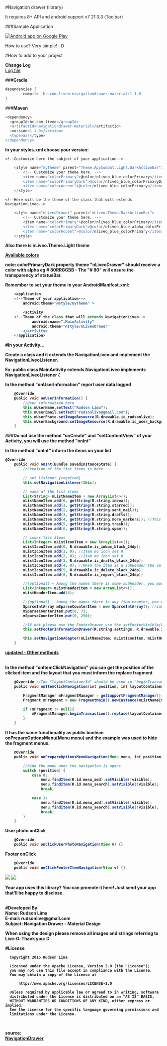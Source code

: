 #Navigation drawer (library)

It requires 8+ API and android support v7 21.0.3 (Toolbar)

###Sample Application

<a href="https://play.google.com/store/apps/details?id=br.liveo.navigationliveo" target="_blank">
  <img alt="Android app on Google Play"
       src="https://developer.android.com/images/brand/en_app_rgb_wo_45.png" />
</a>

How to use? Very simple! : D

#How to add to your project

<b>Change Log</b><br>
<a href="https://github.com/rudsonlive/NavigationDrawer-MaterialDesign/blob/master/CHANGELOG.md" target="_blank">Log file</a>

###<b>Gradle</b>

```groovy
dependencies {
        compile 'br.com.liveo:navigationdrawer-material:1.1.0'
}
```
###<b>Maven</b>

```groovy
<dependency>
  <groupId>br.com.liveo</groupId>
  <artifactId>navigationdrawer-material</artifactId>
  <version>1.1.0</version>
  <type>aar</type>
</dependency>
```

<b>In your styles.xml choose your version:</b>

    <!--Customize here the subject of your application-->
```groovy
    <style name="myTheme" parent="Theme.AppCompat.Light.DarkActionBar">
        <!-- Customize your theme here. -->
        <item name="colorPrimary">@color/nliveo_blue_colorPrimary</item>
        <item name="colorPrimaryDark">@color/nliveo_blue_colorPrimaryDark</item>
        <item name="colorAccent">@color/nliveo_blue_colorPrimary</item>
    </style>
````
    <!--Here will be the theme of the class that will extends NavigationLiveo-->
```groovy
    <style name="nLiveoDrawer" parent="nLiveo.Theme.DarkActionBar">
        <!-- Customize your theme here. -->
        <item name="colorPrimary">@color/nliveo_blue_colorPrimary</item>
        <item name="colorPrimaryDark">@color/nliveo_blue_alpha_colorPrimaryDark</item>
        <item name="colorAccent">@color/nliveo_blue_colorPrimary</item>
    </style>
```
<b>Also there is nLiveo.Theme.Light theme<b><br>

<a href="https://gist.github.com/rudsonlive/5f4001ac00fcd4dfc1a4" target="_blank">Available colors</a>

note: colorPrimaryDark property theme "nLiveoDrawer" should receive a color with alpha eg # 80RRGGBB - The "# 80" will ensure the transparency of statusBar.

<b>Remember to set your theme in your AndroidManifest.xml:</b>

```groovy
    <application
    <!--Theme of your application-->
        android:theme="@style/myTheme" >
```      
```groovy
        <activity
    <!--Theme of the class that will extends NavigationLiveo-->        
            android:name=".MainActivity"
            android:theme="@style/nLiveoDrawer"
        </activity>
    </application>
````

#In your Activity...

<b>Create a class and it extends the NavigationLiveo and implement the NavigationLiveoListener.</b>

Ex: public class MainActivity extends NavigationLiveo implements NavigationLiveoListener {

<b>In the method "onUserInformation" report user data logged</b>

```groovy
    @Override
    public void onUserInformation() {
        //User information here
        this.mUserName.setText("Rudson Lima");
        this.mUserEmail.setText("rudsonlive@gmail.com");
        this.mUserPhoto.setImageResource(R.drawable.ic_rudsonlive);
        this.mUserBackground.setImageResource(R.drawable.ic_user_background);
    }
````

###Do not use the method "onCreate" and "setContentView" of your Activity, you will use the method "onInt"

<b>In the method "onInt" inform the items on your list</b>

```groovy
@Override
    public void onInt(Bundle savedInstanceState) {
        //Creation of the list items is here

        // set listener {required}
        this.setNavigationListener(this);

        // name of the list items
        List<String> mListNameItem = new ArrayList<>();
        mListNameItem.add(0, getString(R.string.inbox));
        mListNameItem.add(1, getString(R.string.starred));
        mListNameItem.add(2, getString(R.string.sent_mail));
        mListNameItem.add(3, getString(R.string.drafts));
        mListNameItem.add(4, getString(R.string.more_markers)); //This item will be a subHeader
        mListNameItem.add(5, getString(R.string.trash));
        mListNameItem.add(6, getString(R.string.spam));

        // icons list items
        List<Integer> mListIconItem = new ArrayList<>();
        mListIconItem.add(0, R.drawable.ic_inbox_black_24dp);
        mListIconItem.add(1, 0); //Item no icon set 0
        mListIconItem.add(2, 0); //Item no icon set 0
        mListIconItem.add(3, R.drawable.ic_drafts_black_24dp);
        mListIconItem.add(4, 0); //When the item is a subHeader the value of the icon 0
        mListIconItem.add(5, R.drawable.ic_delete_black_24dp);
        mListIconItem.add(6, R.drawable.ic_report_black_24dp);

        //{optional} - Among the names there is some subheader, you must indicate it here
        List<Integer> mListHeaderItem = new ArrayList<>();
        mListHeaderItem.add(4);

        //{optional} - Among the names there is any item counter, you must indicate it (position) and the value here
        SparseIntArray mSparseCounterItem = new SparseIntArray(); //indicate all items that have a counter
        mSparseCounterItem.put(0, 7);
        mSparseCounterItem.put(6, 250);

        //If not please use the FooterDrawer use the setFooterVisible(boolean visible) method with value false
        this.setFooterInformationDrawer(R.string.settings, R.drawable.ic_settings_black_24dp);

        this.setNavigationAdapter(mListNameItem, mListIconItem, mListHeaderItem, mSparseCounterItem);
    }
````

<a href="https://gist.github.com/rudsonlive/759a2c554a5d34d8dd05" target="_blank">updated - Other methods</a> <br>

<br>In the method "onItemClickNavigation" you can get the position of the clicked item and the layout that you must inform the replace fragment</b>

```groovy
    @Override //The "layoutContainerId" should be used in "beginTransaction (). Replace"
    public void onItemClickNavigation(int position, int layoutContainerId) {

        FragmentManager mFragmentManager = getSupportFragmentManager();
        Fragment mFragment = new FragmentMain().newInstance(mListNameItem.get(position));

        if (mFragment != null){
            mFragmentManager.beginTransaction().replace(layoutContainerId, mFragment).commit();
        }
    }
````

It has the same functionality as public boolean onPrepareOptionsMenu(Menu menu) and the example was used to hide the fragment menus. <br>

```groovy
    @Override
    public void onPrepareOptionsMenuNavigation(Menu menu, int position, boolean visible) {

        //hide the menu when the navigation is opens
        switch (position) {
            case 0:
                menu.findItem(R.id.menu_add).setVisible(!visible);
                menu.findItem(R.id.menu_search).setVisible(!visible);
                break;

            case 1:
                menu.findItem(R.id.menu_add).setVisible(!visible);
                menu.findItem(R.id.menu_search).setVisible(!visible);
                break;
        }
    }
```    

User photo onClick <br>
```groovy
    @Override
    public void onClickUserPhotoNavigation(View v) {}
```
Footer onClick <br>
```groovy
    @Override
    public void onClickFooterItemNavigation(View v) {}
```

<img src="https://raw.githubusercontent.com/rudsonlive/NavigationDrawer-MaterialDesign/master/Screenshot/Screenshot_01.png"> 

<img src="https://raw.githubusercontent.com/rudsonlive/NavigationDrawer-MaterialDesign/master/Screenshot/Screenshot_02.png"> 

<b>Your app uses this library? You can promote it here! Just send your app that'll be happy to disclose.</b> <br>

<br>
#Developed By<br>
Name: Rudson Lima<br> 
E-mail: rudsonlive@gmail.com<br>
Subject: Navigation Drawer - Material Design
<br>

<b>When using the design please remove all images and strings referring to Live-O. Thank you: D <br></b>

#License
```
  Copyright 2015 Rudson Lima
 
  Licensed under the Apache License, Version 2.0 (the "License");
  you may not use this file except in compliance with the License.
  You may obtain a copy of the License at
 
      http://www.apache.org/licenses/LICENSE-2.0
 
  Unless required by applicable law or agreed to in writing, software
  distributed under the License is distributed on an "AS IS" BASIS,
  WITHOUT WARRANTIES OR CONDITIONS OF ANY KIND, either express or implied.
  See the License for the specific language governing permissions and
  limitations under the License.
 
````

<br>
source:<br> 
<a href="http://www.google.com/design/spec/patterns/navigation-drawer.html" target="_blank">NavigationDrawer</a>
